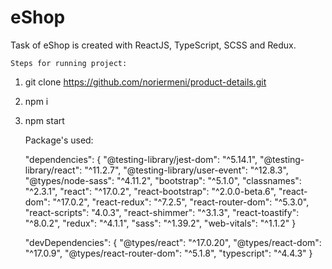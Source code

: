 # eShop 

Task of eShop is created with ReactJS, TypeScript, SCSS and Redux.

    Steps for running project:

1. git clone https://github.com/noriermeni/product-details.git
2. npm i
3. npm start



    Package's used: 
    
    "dependencies": {
        "@testing-library/jest-dom": "^5.14.1",
        "@testing-library/react": "^11.2.7",
        "@testing-library/user-event": "^12.8.3",
        "@types/node-sass": "^4.11.2",
        "bootstrap": "^5.1.0",
        "classnames": "^2.3.1",
        "react": "^17.0.2",
        "react-bootstrap": "^2.0.0-beta.6",
        "react-dom": "^17.0.2",
        "react-redux": "^7.2.5",
        "react-router-dom": "^5.3.0",
        "react-scripts": "4.0.3",
        "react-shimmer": "^3.1.3",
        "react-toastify": "^8.0.2",
        "redux": "^4.1.1",
        "sass": "^1.39.2",
        "web-vitals": "^1.1.2"
    }

    "devDependencies": {
        "@types/react": "^17.0.20",
        "@types/react-dom": "^17.0.9",
        "@types/react-router-dom": "^5.1.8",
        "typescript": "^4.4.3"
    }